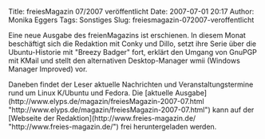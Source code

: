 Title: freiesMagazin 07/2007 veröffentlicht
Date: 2007-07-01 20:17
Author: Monika Eggers
Tags: Sonstiges
Slug: freiesmagazin-072007-veroffentlicht

Eine neue Ausgabe des freienMagazins ist erschienen. In diesem Monat
beschäftigt sich die Redaktion mit Conky und Dillo, setzt ihre Serie
über die Ubuntu-Historie mit "Breezy Badger" fort, erklärt den Umgang
von GnuPGP mit KMail und stellt den alternativen Desktop-Manager wmii
(Windows Manager Improved) vor.

</p>
Daneben findet der Leser aktuelle Nachrichten und Veranstaltungstermine
rund um Linux K/Ubuntu und Fedora. Die [aktuelle
Ausgabe](http://www.elyps.de/magazin/freiesMagazin-2007-07.html "http://www.elyps.de/magazin/freiesMagazin-2007-07.html") kann auf der [Webseite der
Redaktion](http://www.freies-magazin.de/ "http://www.freies-magazin.de/") frei heruntergeladen werden.

</p>
<!--break--><!--break-->

